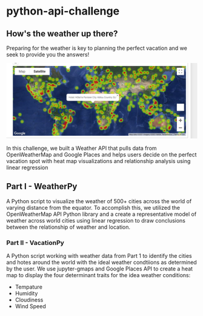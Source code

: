 # python-api-challenge

## How's the weather up there? 
Preparing for the weather is key to planning the perfect vacation and we seek to provide you the answers!

![Heatmap](VacationPy/heatmap_screenshot.png)

In this challenge, we built a Weather API that pulls data from OpenWeatherMap and Google Places and helps users decide on the perfect vacation spot with heat map visualizations and relationship analysis using linear regression

## Part I - WeatherPy

A Python script to visualize the weather of 500+ cities across the world of varying distance from the equator. To accomplish this, we utilized the OpenWeatherMap API Python library and a create a representative model of weather across world cities using linear regression to draw conclusions between the relationship of weather and location.

### Part II - VacationPy

A Python script working with weather data from Part 1 to identify the cities and hotes around the world with the ideal weather condtiions as determined by the user. We use jupyter-gmaps and Google Places API to create a heat map to display the four determinant traits for the idea weather conditions:

* Tempature
* Humidity
* Cloudiness
* Wind Speed
